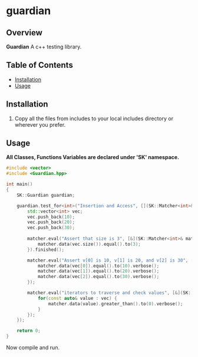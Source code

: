 # guardian

## Overview

**Guardian** A c++ testing library.

## Table of Contents

- [Installation](#installation)
- [Usage](#usage)

## Installation

1. Copy all the files from includes to your local includes directory or wherever you prefer.

## Usage
**All Classes, Functions Variables are declared under 'SK' namespace.**
```cpp
#include <vector>
#include <Guardian.hpp>

int main()
{
    SK::Guardian guardian;

    guardian.test_for<int>("Insertion and Access", [](SK::Matcher<int>& matcher) {
        std::vector<int> vec;
        vec.push_back(10);
        vec.push_back(20);
        vec.push_back(30);
        
        matcher.eval("Assert that size is 3", [&](SK::Matcher<int>& matcher){
            matcher.data(vec.size()).equal().to(3);
        }).finished();

        matcher.eval("Assert v[0] is 10, v[1] is 20, and v[2] is 30", [&](SK::Matcher<int>& matcher){
            matcher.data(vec[0]).equal().to(10).verbose();
            matcher.data(vec[1]).equal().to(20).verbose();
            matcher.data(vec[2]).equal().to(30).verbose();
        });

        matcher.eval("iterators to traverse and check values", [&](SK::Matcher<int>& matcher){
            for(const auto& value : vec) {
                matcher.data(value).greater_than().to(0).verbose();
            }
        });
    });

    return 0;
}
```

Now compile and run.